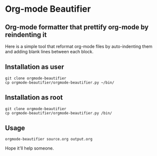 # Org-mode Beautifier
## Org-mode formatter that prettify org-mode by reindenting it

Here is a simple tool that reformat org-mode files by auto-indenting them and adding blank lines between each block.

## Installation as user

    git clone orgmode-beautifier
    cp orgmode-beautifier/orgmode-beautifier.py ~/bin/

## Installation as root

    git clone orgmode-beautifier
    cp orgmode-beautifier/orgmode-beautifier.py /bin/

## Usage

    orgmode-beautifier source.org output.org

Hope it'll help someone.
